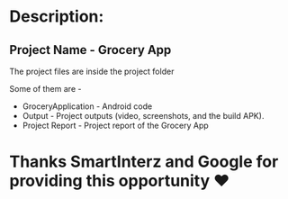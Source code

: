 # Description:

## Project Name - Grocery App
The project files are inside the project folder

Some of them are -
* GroceryApplication - Android code
* Output - Project outputs (video, screenshots, and the build APK).
* Project Report - Project report of the Grocery App

##

# Thanks SmartInterz and Google for providing this opportunity ❤️